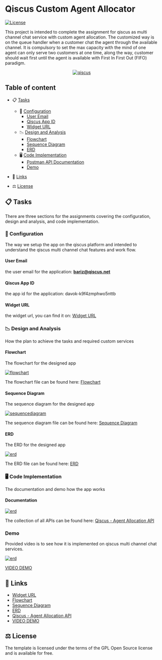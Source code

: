 Qiscus Custom Agent Allocator
======================
[![License](https://poser.pugx.org/aimeos/aimeos-typo3/license.svg)](https://packagist.org/packages/aimeos/aimeos-typo3)

This project is intended to complete the assignment for qiscus as multi channel chat service with custom agent allocation. The customized way is on the queue handler when a customer chat the agent through the available channel. It is compulsory to set the max capacity with the mind of one agent can only serve two customers at one time, along the way, customer should wait first until the agent is available with First In First Out (FIFO) paradigm.

<div align="center">
<a href="https://www.qiscus.com/" target="_blank" > 
<img src="https://res.cloudinary.com/di02ey9t7/image/upload/v1617152054/qiscus/case-study-logo-qiscus.5433a4b9da2693dd49766a971aac887ece8c6d18_q7ruqo.png" alt="qiscus">
</a>
</div>


## Table of content

- 📋 [Tasks](#Tasks)
    - 🔧 [Configuration](#1-configuration)
      -  [User Email](#user-email)
      -  [Qiscus App ID](#qiscus-app-id)
      -  [Widget URL](#widget-url)
    - 📉 [Design and Analysis](#chatbot)
      -  [Flowchart](#flowchart)
      -  [Sequence Diagram](#sequence-diagram)
      -  [ERD](#erd)
    - 🖥️ [Code Implementation](#chatbot)
      - [Postman API Documentation](#documentation)
      - [Demo](#demo)
- 🔗 [Links](#links)

- ⚖️ [License](#license)


## 📋 Tasks
There are three sections for the assignments covering the configuration, design and analysis, and code implementation.

### 🔧 Configuration
The way we setup the app on the qiscus platform and intended to understand the qiscus multi channel chat features and work flow.

#### User Email
the user email for the application: **bariz@qiscus.net**

#### Qiscus App ID
the app id for the application: davok-k9f4zmphwo5nttb

#### Widget URL
the widget url, you can find it on: <a href="https://codepen.io/salamidrus/full/zYNKBEa" target="_blank"> Widget URL</a>

### 📉 Design and Analysis
How the plan to achieve the tasks and required custom services

#### Flowchart
The flowchart for the designed app

<a href="https://whimsical.com/qiscus-flow-chart-DkgQ2i1xmDZg4am42N7Tz2" target="_blank"> 
<img src="https://res.cloudinary.com/di02ey9t7/image/upload/v1617177936/qiscus/qiscus-flow-chart_2x_2_v9cfz2.png" alt="flowchart">
</a>


The flowchart file can be found here: <a href="https://whimsical.com/qiscus-DkgQ2i1xmDZg4am42N7Tz2" target="_blank"> Flowchart </a>

#### Sequence Diagram
The sequence diagram for the designed app

<a href="https://whimsical.com/qiscus-sequence-diagram-XjQDwcwKeFCMT3DvRL17pD" target="_blank"> 
<img src="https://res.cloudinary.com/di02ey9t7/image/upload/v1617177934/qiscus/qiscus-sequence-diagram_2x_xfvabs.png" alt="sequencediagram">
</a>


The sequence diagram file can be found here: <a href="https://whimsical.com/qiscus-sequence-diagram-XjQDwcwKeFCMT3DvRL17pD" target="_blank"> Sequence Diagram </a>

#### ERD
The ERD for the designed app

<a href="https://whimsical.com/qiscus-erd-QkCbKEn2MousXTptMcE4Q9" target="_blank"> 
<img src="https://res.cloudinary.com/di02ey9t7/image/upload/v1617177934/qiscus/qiscus-erd_2x_1_h9wxoa.png" alt="erd">
</a>


The ERD file can be found here: <a href="https://whimsical.com/qiscus-erd-QkCbKEn2MousXTptMcE4Q9" target="_blank">ERD </a>


### 🖥️ Code Implementation
The documentation and demo how the app works

#### Documentation
<a href="https://documenter.getpostman.com/view/12075190/TzCMd8Q8" target="_blank"> 
<img src="https://res.cloudinary.com/di02ey9t7/image/upload/v1617183583/qiscus/Capture1_sb79gx.png" alt="erd">
</a>

The collection of all APIs can be found here: <a href="https://documenter.getpostman.com/view/12075190/TzCMd8Q8" target="_blank"> Qiscus - Agent Allocation API </a>


### Demo
Provided video is to see how it is implemented on qiscus multi channel chat services.

<a href="https://res.cloudinary.com/di02ey9t7/video/upload/v1617183364/qiscus/qiscus-demo_xj5cqo.mp4" target="_blank"> 
<img src="https://res.cloudinary.com/di02ey9t7/image/upload/v1617183493/qiscus/Capture_e5pcqe.png" alt="erd">
</a>

<a href="https://res.cloudinary.com/di02ey9t7/video/upload/v1617183364/qiscus/qiscus-demo_xj5cqo.mp4" target="_blank"> VIDEO DEMO </a>



## 🔗 Links

* <a href="https://codepen.io/salamidrus/full/zYNKBEa" target="_blank"> Widget URL</a>
* <a href="https://whimsical.com/qiscus-DkgQ2i1xmDZg4am42N7Tz2" target="_blank"> Flowchart </a>
* <a href="https://whimsical.com/qiscus-sequence-diagram-XjQDwcwKeFCMT3DvRL17pD" target="_blank"> Sequence Diagram </a>
* <a href="https://whimsical.com/qiscus-erd-QkCbKEn2MousXTptMcE4Q9" target="_blank"> ERD </a>
* <a href="https://documenter.getpostman.com/view/12075190/TzCMd8Q8" target="_blank"> Qiscus - Agent Allocation API </a>
* <a href="https://res.cloudinary.com/di02ey9t7/video/upload/v1617183364/qiscus/qiscus-demo_xj5cqo.mp4" target="_blank"> VIDEO DEMO </a>

## ⚖️ License

The template is licensed under the terms of the GPL Open Source
license and is available for free.



